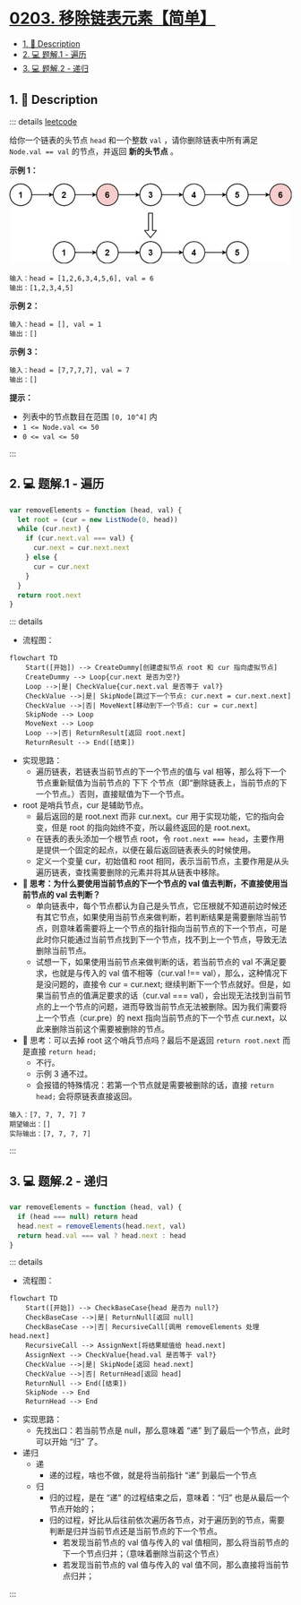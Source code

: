 # [0203. 移除链表元素【简单】](https://github.com/Tdahuyou/TNotes.leetcode/tree/main/notes/0203.%20%E7%A7%BB%E9%99%A4%E9%93%BE%E8%A1%A8%E5%85%83%E7%B4%A0%E3%80%90%E7%AE%80%E5%8D%95%E3%80%91)

<!-- region:toc -->

- [1. 📝 Description](#1--description)
- [2. 💻 题解.1 - 遍历](#2--题解1---遍历)
- [3. 💻 题解.2 - 递归](#3--题解2---递归)

<!-- endregion:toc -->

## 1. 📝 Description

::: details [leetcode](https://leetcode.cn/problems/remove-linked-list-elements/)

给你一个链表的头节点 `head` 和一个整数 `val` ，请你删除链表中所有满足 `Node.val == val` 的节点，并返回 **新的头节点** 。

**示例 1：**

![](assets/2024-11-02-21-41-17.png)

```
输入：head = [1,2,6,3,4,5,6], val = 6
输出：[1,2,3,4,5]
```

**示例 2：**

```
输入：head = [], val = 1
输出：[]
```

**示例 3：**

```
输入：head = [7,7,7,7], val = 7
输出：[]
```

**提示：**

- 列表中的节点数目在范围 `[0, 10^4]` 内
- `1 <= Node.val <= 50`
- `0 <= val <= 50`

:::

## 2. 💻 题解.1 - 遍历

```js
var removeElements = function (head, val) {
  let root = (cur = new ListNode(0, head))
  while (cur.next) {
    if (cur.next.val === val) {
      cur.next = cur.next.next
    } else {
      cur = cur.next
    }
  }
  return root.next
}
```

::: details

- 流程图：

```mermaid
flowchart TD
    Start([开始]) --> CreateDummy[创建虚拟节点 root 和 cur 指向虚拟节点]
    CreateDummy --> Loop{cur.next 是否为空?}
    Loop -->|是| CheckValue{cur.next.val 是否等于 val?}
    CheckValue -->|是| SkipNode[跳过下一个节点: cur.next = cur.next.next]
    CheckValue -->|否| MoveNext[移动到下一个节点: cur = cur.next]
    SkipNode --> Loop
    MoveNext --> Loop
    Loop -->|否| ReturnResult[返回 root.next]
    ReturnResult --> End([结束])
```

- 实现思路：
  - 遍历链表，若链表当前节点的下一个节点的值与 val 相等，那么将下一个节点重新赋值为当前节点的 下下 个节点（即“删除链表上，当前节点的下一个节点。）否则，直接赋值为下一个节点。
- root 是哨兵节点，cur 是辅助节点。
  - 最后返回的是 root.next 而非 cur.next。cur 用于实现功能，它的指向会变，但是 root 的指向始终不变，所以最终返回的是 root.next。
  - 在链表的表头添加一个根节点 root，令 `root.next === head`，主要作用是提供一个固定的起点，以便在最后返回链表表头的时候使用。
  - 定义一个变量 cur，初始值和 root 相同，表示当前节点，主要作用是从头遍历链表，查找需要删除的元素并将其从链表中移除。
- **🤔 思考：为什么要使用当前节点的下一个节点的 val 值去判断，不直接使用当前节点的 val 去判断？**
  - 单向链表中，每个节点都认为自己是头节点，它压根就不知道前边时候还有其它节点，如果使用当前节点来做判断，若判断结果是需要删除当前节点，则意味着需要将上一个节点的指针指向当前节点的下一个节点，可是此时你只能通过当前节点找到下一个节点，找不到上一个节点，导致无法删除当前节点。
  - 试想一下，如果使用当前节点来做判断的话，若当前节点的 val 不满足要求，也就是与传入的 val 值不相等（cur.val !== val），那么，这种情况下是没问题的，直接令 cur = cur.next; 继续判断下一个节点就好。但是，如果当前节点的值满足要求的话（cur.val === val），会出现无法找到当前节点的上一个节点的问题，进而导致当前节点无法被删除。因为我们需要将上一个节点（cur.pre）的 next 指向当前节点的下一个节点 cur.next，以此来删除当前这个需要被删除的节点。
- 🤔 思考：可以去掉 root 这个哨兵节点吗？最后不是返回 `return root.next` 而是直接 `return head;`
  - 不行。
  - 示例 3 通不过。
  - 会报错的特殊情况：若第一个节点就是需要被删除的话，直接 `return head;` 会将原链表直接返回。

```text
输入：[7, 7, 7, 7] 7
期望输出：[]
实际输出：[7, 7, 7, 7]
```

:::

## 3. 💻 题解.2 - 递归

```js
var removeElements = function (head, val) {
  if (head === null) return head
  head.next = removeElements(head.next, val)
  return head.val === val ? head.next : head
}
```

::: details

- 流程图：

```mermaid
flowchart TD
    Start([开始]) --> CheckBaseCase{head 是否为 null?}
    CheckBaseCase -->|是| ReturnNull[返回 null]
    CheckBaseCase -->|否| RecursiveCall[调用 removeElements 处理 head.next]
    RecursiveCall --> AssignNext[将结果赋值给 head.next]
    AssignNext --> CheckValue{head.val 是否等于 val?}
    CheckValue -->|是| SkipNode[返回 head.next]
    CheckValue -->|否| ReturnHead[返回 head]
    ReturnNull --> End([结束])
    SkipNode --> End
    ReturnHead --> End
```

- 实现思路：
  - 先找出口：若当前节点是 null，那么意味着 “递” 到了最后一个节点，此时可以开始 “归” 了。
- 递归
  - 递
    - 递的过程，啥也不做，就是将当前指针 “递” 到最后一个节点
  - 归
    - 归的过程，是在 “递” 的过程结束之后，意味着：“归” 也是从最后一个节点开始的；
    - 归的过程，好比从后往前依次遍历各节点，对于遍历到的节点，需要判断是归并当前节点还是当前节点的下一个节点。
      - 若发现当前节点的 val 值与传入的 val 值相同，那么将当前节点的下一个节点归并；（意味着删除当前这个节点）
      - 若发现当前节点的 val 值与传入的 val 值不同，那么直接将当前节点归并；

:::
